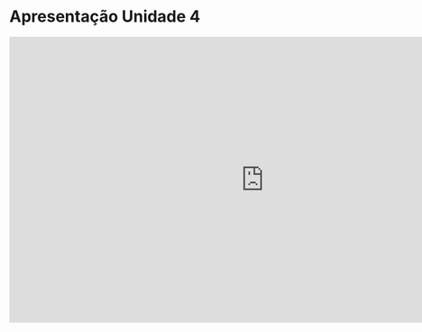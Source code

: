 # Apresentação Unidade 4

<iframe width="901" height="507" src="https://www.youtube.com/embed/0fkCKCm-lnc" title="Vídeo de apresentação Unidade 4 Requisitos" frameborder="0" allow="accelerometer; autoplay; clipboard-write; encrypted-media; gyroscope; picture-in-picture; web-share" allowfullscreen></iframe>
